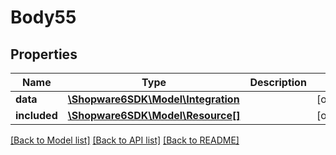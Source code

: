 # Body55

## Properties
Name | Type | Description | Notes
------------ | ------------- | ------------- | -------------
**data** | [**\Shopware6SDK\Model\Integration**](Integration.md) |  | [optional] 
**included** | [**\Shopware6SDK\Model\Resource[]**](Resource.md) |  | [optional] 

[[Back to Model list]](../../README.md#documentation-for-models) [[Back to API list]](../../README.md#documentation-for-api-endpoints) [[Back to README]](../../README.md)

